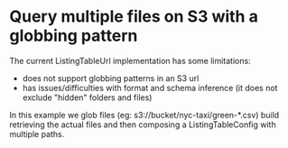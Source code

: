# Query multiple files on S3 with a globbing pattern

The current ListingTableUrl implementation has some limitations:
* does not support globbing patterns in an S3 url
* has issues/difficulties with format and schema inference (it does not exclude "hidden" folders and files)

In this example we glob files (eg: s3://bucket/nyc-taxi/green-*.csv) build retrieving the actual files and then composing a ListingTableConfig with multiple paths.